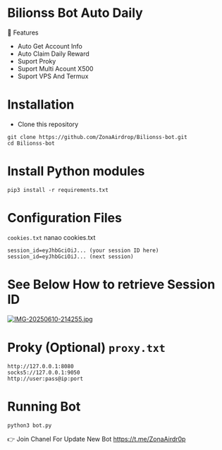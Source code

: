 # Bilionss Bot Auto Daily 

📝 Features

* Auto Get Account Info
* Auto Claim Daily Reward
* Suport Proky
* Suport Multi Acount X500
* Suport VPS And Termux

# Installation
* Clone this repository

````
git clone https://github.com/ZonaAirdrop/Bilionss-bot.git
cd Bilionss-bot
````
# Install Python modules

````
pip3 install -r requirements.txt
````
# Configuration Files
`cookies.txt` nanao cookies.txt
````
session_id=eyJhbGciOiJ... (your session ID here)
session_id=eyJhbGciOiJ... (next session)
````
# See Below How to retrieve Session ID

[![IMG-20250610-214255.jpg](https://i.postimg.cc/mkpf2CJD/IMG-20250610-214255.jpg)](https://postimg.cc/8fvnZJ1Q)

# Proky (Optional) `proxy.txt`
````
http://127.0.0.1:8080
socks5://127.0.0.1:9050
http://user:pass@ip:port
````
# Running Bot
````
python3 bot.py
````

👉 Join Chanel For Update New Bot https://t.me/ZonaAirdr0p
